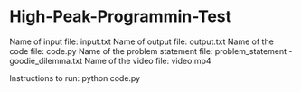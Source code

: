 # High-Peak-Programmin-Test
Name of input file: input.txt
Name of output file: output.txt
Name of the code file: code.py
Name of the problem statement file: problem_statement - goodie_dilemma.txt
Name of the video file: video.mp4


Instructions to run: python code.py


